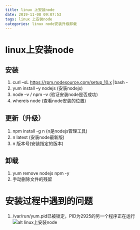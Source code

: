 ```yaml
---
title: linux 上安装node
date: 2019-11-08 09:07:53
tags: linux 上安装node
categories: linux node安装升级卸载
---
```


# linux上安装node
## 安装
1. curl –sL https://rpm.nodesource.com/setup_10.x |bash -
2. yum install –y nodejs  (安装nodejs)
3. node –v  /   npm –v  (验证安装node是否成功) 
4. whereis node (查看node安装的位置)

## 更新（升级）
1. npm install -g n (n是nodejs管理工具)
2. n latest (安装node最新版)
3. n 版本号(安装指定的版本)
 
## 卸载
1. yum remove nodejs npm -y
2. 手动删除文件的残留 

# 安装过程中遇到的问题
1. /var/run/yum.pid已被锁定，PID为2925的另一个程序正在运行
![alt linux上安装node](/images/node/node_1/linux_node_install.png)




